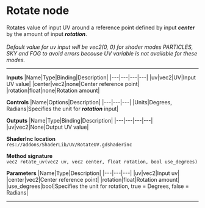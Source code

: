 # Rotate node
Rotates value of input UV around a reference point defined by input <b><i>center</i></b> by the amount of input <b><i>rotation</i></b>.<br><br><i>Default value for uv input will be vec2(0, 0) for shader modes <i>PARTICLES</i>, <i>SKY</i> and <i>FOG</i> to avoid errors becouse UV variable is not available for these modes.</i>
<hr>

**Inputs**
|Name|Type|Binding|Description|
|---|---|---|---|
|uv|vec2|UV|Input UV value|
|center|vec2|none|Center reference point|
|rotation|float|none|Rotation amount|

**Controls**
|Name|Options|Description|
|---|---|---|
|Units|Degrees, Radians|Specifies the unit for <i><b>rotation</b></i> input|

**Outputs**
|Name|Type|Binding|Description|
|---|---|---|---|
|uv|vec2|None|Output UV value|

**ShaderInc location**
<br>`res://addons/ShaderLib/UV/RotateUV.gdshaderinc`

**Method signature**
<br>`vec2 rotate_uv(vec2 uv, vec2 center, float rotation, bool use_degrees)`

**Parameters**
|Name|Type|Description|
|---|---|---|
|uv|vec2|Input uv|
|center|vec2|Center reference point|
|rotation|float|Rotation amount|
|use_degrees|bool|Specifies the unit for rotation, true = Degrees, false = Radians|
___